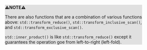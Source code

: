 <div style="margin:2em; background-color: #e0e0e0;">

<strong>⚠️NOTE️️️⚠️</strong>

There are also functions that are a combination of various functions above: `std::transform_reduce()`, `std::transform_inclusive_scan()`, and `std::transform_exclusive_scan()`.

`std::inner_product()` is like `std::transform_reduce()` except it guarantees the operation goe from left-to-right (left-fold).
</div>

